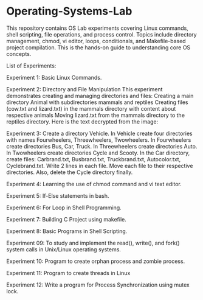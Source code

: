 # Operating-Systems-Lab
This repository contains OS Lab experiments covering Linux commands, shell scripting, file operations, and process control. 
Topics include directory management, chmod, vi editor, loops, conditionals, and Makefile-based project compilation.
This is the hands-on guide to understanding core OS concepts.

List of Experiments:

Experiment 1: Basic Linux Commands.

Experiment 2: Directory and File Manipulation This experiment demonstrates creating and managing directories and files: Creating a main directory Animal with subdirectories mammals and reptiles Creating files (cow.txt and lizard.txt) in the mammals directory with content about respective animals Moving lizard.txt from the mammals directory to the reptiles directory.
Here is the text decrypted from the image:

Experiment 3: Create a directory Vehicle. In Vehicle create four directories with names Fourwheelers, Threewheelers, Twowheelers. In Fourwheelers create directories Bus, Car, Truck. In Threewheelers create directories Auto. In Twowheelers create directories Cycle and Scooty. 
In the Car directory, create files: Carbrand.txt, Busbrand.txt, Truckbrand.txt, Autocolor.txt, Cyclebrand.txt. Write 2 lines in each file. Move each file to their respective directories. Also, delete the Cycle directory finally.

Experiment 4: Learning the use of chmod command and vi text editor.

Experiment 5: If-Else statements in bash.

Experiment 6: For Loop in Shell Programming.

Experiment 7: Building C Project using makefile.

Experiment 8: Basic Programs in Shell Scripting.

Experiment 09: To study and implement the read(), write(), and fork() system calls in Unix/Linux operating systems.

Experiment 10: Program to create orphan process and zombie process.

Experiment 11: Program to create threads in Linux

Experiment 12: Write a program for Process Synchronization using mutex lock.

